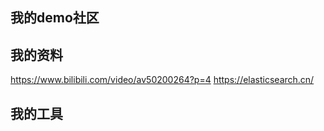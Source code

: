 ## 我的demo社区

## 我的资料
https://www.bilibili.com/video/av50200264?p=4
https://elasticsearch.cn/

## 我的工具
